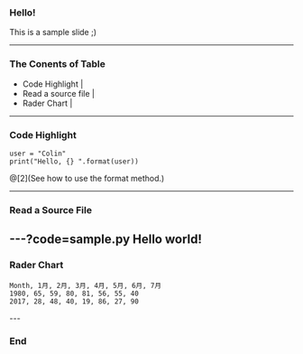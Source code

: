 ### Hello!

This is a sample slide ;)

---

### The Conents of Table
- Code Highlight |
- Read a source file |
- Rader Chart |

---

### Code Highlight

```
user = "Colin"
print("Hello, {} ".format(user))
```
@[2](See how to use the format method.)

---

### Read a Source File
---?code=sample.py
Hello world!
---

### Rader Chart
<canvas data-chart="radar">

    Month, 1月, 2月, 3月, 4月, 5月, 6月, 7月
    1980, 65, 59, 80, 81, 56, 55, 40
    2017, 28, 48, 40, 19, 86, 27, 90

</canvas>
---

### End
